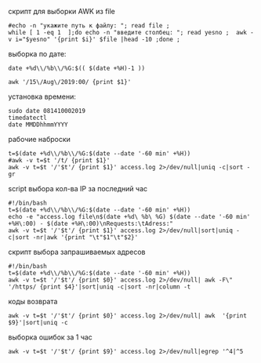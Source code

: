 
скрипт для выборки AWK из file
```
#echo -n "укажите путь к файлу: "; read file ;
while [ 1 -eq 1  ];do echo -n "введите столбец: "; read yesno ;  awk -v i="$yesno" '{print $i}' $file |head -10 ;done ;  
```
выборка по дате:  
```   
date +%d\\/%b\\/%G:$(( $(date +%H)-1 ))

awk '/15\/Aug\/2019:00/ {print $1}'
```
установка времени:  
```
sudo date 081410002019  
timedatectl  
date MMDDhhmmYYYY  
```


рабочие наброски  
```shell
t=$(date +%d\\/%b\\/%G:$(date --date '-60 min' +%H))
#awk -v t=$t '/t/ {print $1}'
awk -v t=$t '/'$t'/ {print $1}' access.log 2>/dev/null|uniq -c|sort -gr
```
script выбора кол-ва IP за последний час  
```shell
#!/bin/bash
t=$(date +%d\\/%b\\/%G:$(date --date '-60 min' +%H))
echo -e "access.log file\n$(date +%d\ %b\ %G) $(date --date '-60 min' +%H\:00) - $(date +%H\:00)\nRequests:\tAdress:"
awk -v t=$t '/'$t'/ {print $1}' access.log 2>/dev/null|sort|uniq -c|sort -nr|awk '{print "\t"$1"\t"$2}'
```
скрипт выбора запрашиваемых адресов  
```shell  
#!/bin/bash
t=$(date +%d\\/%b\\/%G:$(date --date '-60 min' +%H))
awk -v t=$t '/'$t'/ {print $0}' access.log 2>/dev/null| awk -F\" '/https/ {print $4}'|sort|uniq -c|sort -nr|column -t
```  
коды возврата  
```
awk -v t=$t '/'$t'/ {print $0}' access.log 2>/dev/null| awk  '{print  $9}'|sort|uniq -c
```

выборка ошибок за 1 час
```
awk -v t=$t '/'$t'/ {print $9}' access.log 2>/dev/null|egrep '^4|^5
```

